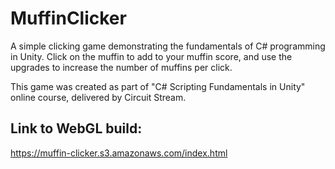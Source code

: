 # MuffinClicker
A simple clicking game demonstrating the fundamentals of C# programming in Unity. Click on the muffin to add to your muffin score, and use the upgrades to increase the number of muffins per click.

This game was created as part of "C# Scripting Fundamentals in Unity" online course, delivered by Circuit Stream.

## Link to WebGL build:

https://muffin-clicker.s3.amazonaws.com/index.html

